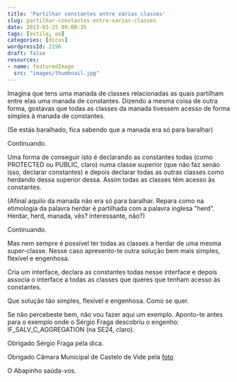 ```yaml
---
title: 'Partilhar constantes entre várias classes'
slug: partilhar-constantes-entre-varias-classes
date: 2013-03-25 09:00:35
tags: [estilo, oo]
categories: [dicas]
wordpressId: 2196
draft: false
resources:
- name: featuredImage
  src: "images/thumbnail.jpg"
---
```

Imagina que tens uma manada de classes relacionadas as quais partilham entre elas uma manada de constantes. Dizendo a mesma coisa de outra forma, gostavas que todas as classes da manada tivessem acesso de forma simples à manada de constantes.

(Se estás baralhado, fica sabendo que a manada era só para baralhar)

Continuando.

<!--more-->

Uma forma de conseguir isto é declarando as constantes todas (como PROTECTED ou PUBLIC, claro) numa classe superior (que não faz senão isso, declarar constantes) e depois declarar todas as outras classes como herdando dessa superior dessa. Assim todas as classes têm acesso às constantes.

(Afinal aquilo da manada não era só para baralhar. Repara como na etimologia da palavra herdar é partilhada com a palavra inglesa "herd". Herdar, herd, manada, vês? interessante, não?)

Continuando.

Mas nem sempre é possível ter todas as classes a herdar de uma mesma super-classe. Nesse caso apresento-te outra solução bem mais simples, flexível e engenhosa.

Cria um interface, declara as constantes todas nesse interface e depois associa o interface a todas as classes que queres que tenham acesso às constantes.

Que solução tão simples, flexível e engenhosa. Como se quer.

Se não percebeste bem, não vou fazer aqui um exemplo. Aponto-te antes para o exemplo onde o Sérgio Fraga descobriu o engenho: IF_SALV_C_AGGREGATION (na SE24, claro).

Obrigado Sérgio Fraga pela dica.

Obrigado Câmara Municipal de Castelo de Vide pela [foto][1]

O Abapinho saúda-vos.

   [1]: http://www.flickr.com/photos/cm_castelo_vide/
